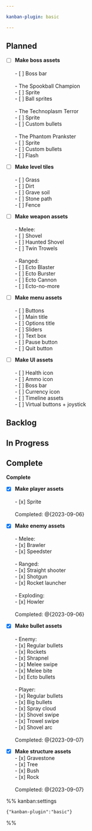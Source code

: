 ```yaml
---

kanban-plugin: basic

---
```


## Planned

- [ ] **Make boss assets**<br><br> - [ ] Boss bar<br><br> - The Spookball Champion<br>	 - [ ] Sprite<br>	 - [ ] Ball sprites<br><br> - The Technoplasm Terror<br>	 - [ ] Sprite<br>	 - [ ] Custom bullets<br><br> - The Phantom Prankster<br>	 - [ ] Sprite<br>	 - [ ] Custom bullets<br>	 - [ ] Flash
- [ ] **Make level tiles**<br><br> - [ ] Grass<br> - [ ] Dirt<br> - [ ] Grave soil<br> - [ ] Stone path<br> - [ ] Fence
- [ ] **Make weapon assets**<br><br> - Melee:<br>	 - [ ] Shovel<br>	 - [ ] Haunted Shovel<br>	 - [ ] Twin Trowels<br><br> - Ranged:<br>	 - [ ] Ecto Blaster<br>	 - [ ] Ecto Burster<br>	 - [ ] Ecto Cannon<br>	 - [ ] Ecto-no-more
- [ ] **Make menu assets**<br><br> - [ ] Buttons<br> - [ ] Main title<br> - [ ] Options title<br> - [ ] Sliders<br> - [ ] Text box<br> - [ ] Pause button<br> - [ ] Quit button
- [ ] **Make UI assets**<br><br> - [ ] Health icon<br> - [ ] Ammo icon<br> - [ ] Boss bar<br> - [ ] Currency icon<br> - [ ] Timeline assets<br> - [ ] Virtual buttons + joystick


## Backlog



## In Progress



## Complete

**Complete**
- [x] **Make player assets**<br><br> - [x] Sprite<br> <br>Completed: @{2023-09-06}
- [x] **Make enemy assets**<br><br> - Melee:<br>	 - [x] Brawler<br>	 - [x] Speedster<br><br> - Ranged:<br>	 - [x] Straight shooter<br>	 - [x] Shotgun<br>	 - [x] Rocket launcher<br><br> - Exploding:<br>	 - [x] Howler<br><br>Completed: @{2023-09-06}
- [x] **Make bullet assets**<br><br> - Enemy:<br>	 - [x] Regular bullets<br>	 - [x] Rockets<br>	 - [x] Shrapnel<br>	 - [x] Melee swipe<br>	 - [x] Melee bite<br>	 - [x] Ecto bullets<br><br> - Player:<br>	 - [x] Regular bullets<br>	 - [x] Big bullets<br>	 - [x] Spray cloud<br>	 - [x] Shovel swipe<br>	 - [x] Trowel swipe<br>	 - [x] Shovel arc<br><br>Completed: @{2023-09-07}
- [x] **Make structure assets**<br> - [x] Gravestone<br> - [x] Tree<br> - [x] Bush<br> - [x] Rock<br><br>Completed: @{2023-09-07}




%% kanban:settings
```
{"kanban-plugin":"basic"}
```
%%